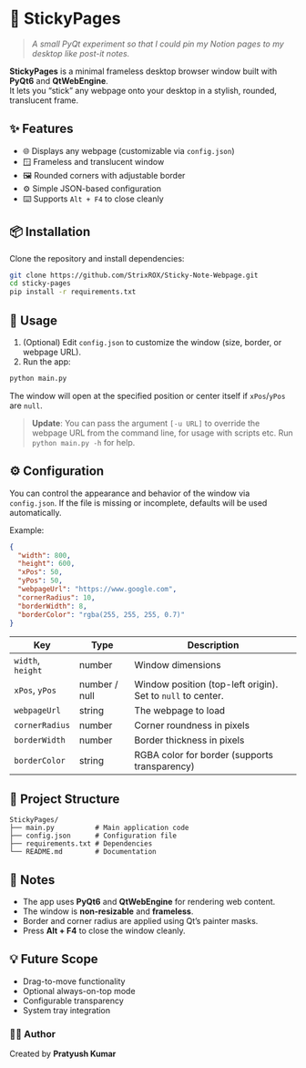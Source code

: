 # 🧩 StickyPages

> _A small PyQt experiment so that I could pin my Notion pages to my desktop like post-it notes._

**StickyPages** is a minimal frameless desktop browser window built with **PyQt6** and **QtWebEngine**.  
It lets you “stick” any webpage onto your desktop in a stylish, rounded, translucent frame.

## ✨ Features

- 🌐 Displays any webpage (customizable via `config.json`)
- 🪟 Frameless and translucent window
- 🖼️ Rounded corners with adjustable border
- ⚙️ Simple JSON-based configuration
- ⌨️ Supports `Alt + F4` to close cleanly

## 📦 Installation

Clone the repository and install dependencies:

```bash
git clone https://github.com/StrixROX/Sticky-Note-Webpage.git
cd sticky-pages
pip install -r requirements.txt
````

## 🚀 Usage

1. (Optional) Edit `config.json` to customize the window (size, border, or webpage URL).
2. Run the app:

```bash
python main.py
```

The window will open at the specified position or center itself if `xPos`/`yPos` are `null`.

> **Update**: You can pass the argument ```[-u URL]``` to override the webpage URL from the command line, for usage with scripts etc. Run ```python main.py -h``` for help.

## ⚙️ Configuration

You can control the appearance and behavior of the window via `config.json`.
If the file is missing or incomplete, defaults will be used automatically.

Example:

```json
{
  "width": 800,
  "height": 600,
  "xPos": 50,
  "yPos": 50,
  "webpageUrl": "https://www.google.com",
  "cornerRadius": 10,
  "borderWidth": 8,
  "borderColor": "rgba(255, 255, 255, 0.7)"
}
```

| Key               | Type          | Description                                                 |
| ----------------- | ------------- | ----------------------------------------------------------- |
| `width`, `height` | number        | Window dimensions                                           |
| `xPos`, `yPos`    | number / null | Window position (top-left origin). Set to `null` to center. |
| `webpageUrl`      | string        | The webpage to load                                         |
| `cornerRadius`    | number        | Corner roundness in pixels                                  |
| `borderWidth`     | number        | Border thickness in pixels                                  |
| `borderColor`     | string        | RGBA color for border (supports transparency)               |

## 🧩 Project Structure

```
StickyPages/
├── main.py          # Main application code
├── config.json      # Configuration file
├── requirements.txt # Dependencies
└── README.md        # Documentation
```

## 🧠 Notes

* The app uses **PyQt6** and **QtWebEngine** for rendering web content.
* The window is **non-resizable** and **frameless**.
* Border and corner radius are applied using Qt’s painter masks.
* Press **Alt + F4** to close the window cleanly.

## 💡 Future Scope

* Drag-to-move functionality
* Optional always-on-top mode
* Configurable transparency
* System tray integration

### 🧑‍💻 Author

Created by **Pratyush Kumar**
